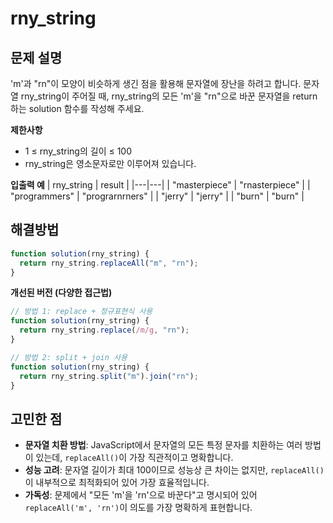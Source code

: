 # rny_string

## 문제 설명

'm'과 "rn"이 모양이 비슷하게 생긴 점을 활용해 문자열에 장난을 하려고 합니다. 문자열 rny_string이 주어질 때, rny_string의 모든 'm'을 "rn"으로 바꾼 문자열을 return 하는 solution 함수를 작성해 주세요.

**제한사항**

- 1 ≤ rny_string의 길이 ≤ 100
- rny_string은 영소문자로만 이루어져 있습니다.

**입출력 예**
| rny_string | result |
|---|---|
| "masterpiece" | "rnasterpiece" |
| "programmers" | "prograrnrners" |
| "jerry" | "jerry" |
| "burn" | "burn" |

## 해결방법

```javascript
function solution(rny_string) {
  return rny_string.replaceAll("m", "rn");
}
```

**개선된 버전 (다양한 접근법)**

```javascript
// 방법 1: replace + 정규표현식 사용
function solution(rny_string) {
  return rny_string.replace(/m/g, "rn");
}

// 방법 2: split + join 사용
function solution(rny_string) {
  return rny_string.split("m").join("rn");
}
```

## 고민한 점

- **문자열 치환 방법**: JavaScript에서 문자열의 모든 특정 문자를 치환하는 여러 방법이 있는데, `replaceAll()`이 가장 직관적이고 명확합니다.
- **성능 고려**: 문자열 길이가 최대 100이므로 성능상 큰 차이는 없지만, `replaceAll()`이 내부적으로 최적화되어 있어 가장 효율적입니다.
- **가독성**: 문제에서 "모든 'm'을 'rn'으로 바꾼다"고 명시되어 있어 `replaceAll('m', 'rn')`이 의도를 가장 명확하게 표현합니다.
